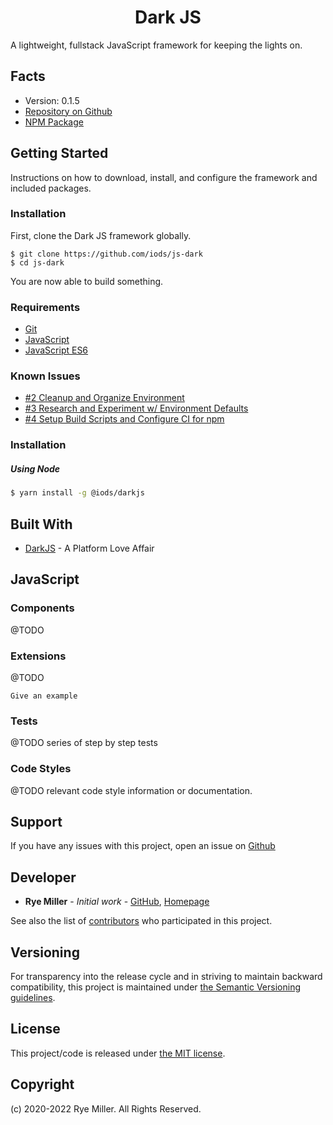 <h1 align="center">Dark JS</h1>

A lightweight, fullstack JavaScript framework for keeping the lights on.

Facts
-----
* Version: 0.1.5
* [Repository on Github](https://github.com/iods/js-dark)
* [NPM Package]()

Getting Started
---------------
Instructions on how to download, install, and configure the framework and included packages.

### Installation
First, clone the Dark JS framework globally.

```shell
$ git clone https://github.com/iods/js-dark
$ cd js-dark
```
You are now able to build something.

### Requirements
 * [Git](http://git-scm.com)
 * [JavaScript](https://www.javascript.com/)
 * [JavaScript ES6](http://es6-features.org/)


### Known Issues
 * [#2 Cleanup and Organize Environment](https://github.com/iods/js-dark/issues/2)
 * [#3 Research and Experiment w/ Environment Defaults](https://github.com/iods/js-dark/issues/3)
 * [#4 Setup Build Scripts and Configure CI for npm](https://github.com/iods/js-dark/issues/4)


### Installation

##### Using Node
```sh
$ yarn install -g @iods/darkjs
```

Built With
----------
* [DarkJS](https://github.com/iods/js-dark) - A Platform Love Affair


JavaScript
-----------

### Components
@TODO

### Extensions
@TODO

```
Give an example
```


### Tests
@TODO series of step by step tests


### Code Styles
@TODO relevant code style information or documentation.


Support
-------
If you have any issues with this project, open an issue on [Github](https://github.com/iods/js-dark/issues)


Developer
---------
 * **Rye Miller** - *Initial work* - [GitHub](http://github.com/iods/), [Homepage](https://ryemiller.io)

See also the list of [contributors](https://github.com/iods/js-dark/contributors) who participated in this project.


Versioning
----------
For transparency into the release cycle and in striving to maintain backward compatibility, this project is
maintained under [the Semantic Versioning guidelines](http://semver.org/).


License
-------
This project/code is released under [the MIT license](https://github.com/iods/js-dark/LICENSE).


Copyright
---------
(c) 2020-2022 Rye Miller. All Rights Reserved.